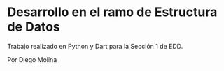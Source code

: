 # Desarrollo en el ramo de Estructura de Datos

Trabajo realizado en Python y Dart para la Sección 1 de EDD.

Por Diego Molina
